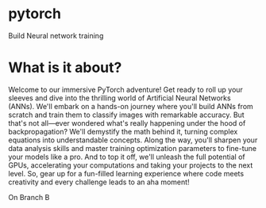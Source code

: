 # pytorch
Build Neural network training

# What is it about? 
Welcome to our immersive PyTorch adventure! Get ready to roll up your sleeves and dive into the thrilling world of Artificial Neural Networks (ANNs). We'll embark on a hands-on journey where you'll build ANNs from scratch and train them to classify images with remarkable accuracy. But that's not all—ever wondered what's really happening under the hood of backpropagation? We'll demystify the math behind it, turning complex equations into understandable concepts. Along the way, you'll sharpen your data analysis skills and master training optimization parameters to fine-tune your models like a pro. And to top it off, we'll unleash the full potential of GPUs, accelerating your computations and taking your projects to the next level. So, gear up for a fun-filled learning experience where code meets creativity and every challenge leads to an aha moment!

On Branch B

